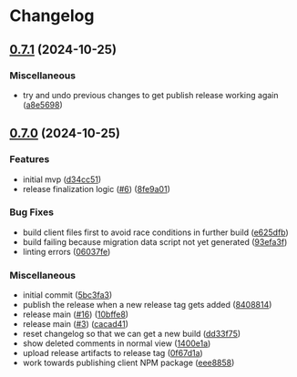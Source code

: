 # Changelog

## [0.7.1](https://github.com/hiddentao/chatfall/compare/v0.7.0...v0.7.1) (2024-10-25)


### Miscellaneous

* try and undo previous changes to get publish release working again ([a8e5698](https://github.com/hiddentao/chatfall/commit/a8e56989522893fe181bd69fcac91db1125e7bf5))

## [0.7.0](https://github.com/hiddentao/chatfall/compare/v0.6.1...v0.7.0) (2024-10-25)


### Features

* initial mvp ([d34cc51](https://github.com/hiddentao/chatfall/commit/d34cc51e559dd0610b4423d7a2d11322b1962f9b))
* release finalization logic ([#6](https://github.com/hiddentao/chatfall/issues/6)) ([8fe9a01](https://github.com/hiddentao/chatfall/commit/8fe9a015243c66b6a2e3c6c8ab74e9efbe2705de))


### Bug Fixes

* build client files first to avoid race conditions in further build ([e625dfb](https://github.com/hiddentao/chatfall/commit/e625dfbc4151c4ef385f15d0cab58a6d8ecbef27))
* build failing because migration data script not yet generated ([93efa3f](https://github.com/hiddentao/chatfall/commit/93efa3f46a1592abbcd612d977d1ba536a252ce7))
* linting errors ([06037fe](https://github.com/hiddentao/chatfall/commit/06037feb452a649d79f93300e34ade285a0bc30d))


### Miscellaneous

* initial commit ([5bc3fa3](https://github.com/hiddentao/chatfall/commit/5bc3fa37d40f76894198c040769bb34cd739ed77))
* publish the release when a new release tag gets added ([8408814](https://github.com/hiddentao/chatfall/commit/8408814a4345f0f54d838b01d642a56d964ed939))
* release main ([#16](https://github.com/hiddentao/chatfall/issues/16)) ([10bffe8](https://github.com/hiddentao/chatfall/commit/10bffe8654da102a6c54c4176ed483f263a2174b))
* release main ([#3](https://github.com/hiddentao/chatfall/issues/3)) ([cacad41](https://github.com/hiddentao/chatfall/commit/cacad414364eac5d2c54ec59911e396cd1c54d9d))
* reset changelog so that we can get a new build ([dd33f75](https://github.com/hiddentao/chatfall/commit/dd33f756b6cbb6e2d932b54caf03273fcf9b26c1))
* show deleted comments in normal view ([1400e1a](https://github.com/hiddentao/chatfall/commit/1400e1a22f837b7a340a232a5a6ef5989aea0c6c))
* upload release artifacts to release tag ([0f67d1a](https://github.com/hiddentao/chatfall/commit/0f67d1afc6096fbe267228167e1c99cf4497c406))
* work towards publishing client NPM package ([eee8858](https://github.com/hiddentao/chatfall/commit/eee8858cf3818b608b80746c001d471be2d9607d))
